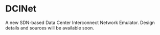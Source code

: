 # DCINet
A new SDN-based Data Center Interconnect Network Emulator.
Design details and sources will be available soon.
